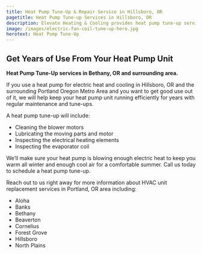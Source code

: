 ```yaml
---
title: Heat Pump Tune-Up & Repair Service in Hillsboro, OR
pagetitle: Heat Pump Tune-up Services in Hillsboro, OR
description: Elevate Heating & Cooling provides heat pump tune-up services in Hillsboro, OR and surrounding areas. Call us today to schedule.
image: /images/electric-fan-coil-tune-up-hero.jpg
herotext: Heat Pump Tune-Up
---
```


## Get Years of Use From Your Heat Pump Unit

**Heat Pump Tune-Up services in Bethany, OR and surrounding area.**

If you use a heat pump for electric heat and cooling in Hillsboro, OR and the surrounding Portland Oregon Metro Area and you want to get good use out of it, we will help keep your heat pump unit running efficiently for years with regular maintenance and tune-ups. 

A heat pump tune-up will include:

- Cleaning the blower motors
- Lubricating the moving parts and motor
- Inspecting the electrical heating elements
- Inspecting the evaporator coil

We’ll make sure your heat pump is blowing enough electric heat to keep you warm all winter and enough cool air for a comfortable summer. Call us today to schedule a heat pump tune-up.

Reach out to us right away for more information about HVAC unit replacement services in Portland, OR area including:

- Aloha
- Banks
- Bethany
- Beaverton
- Cornelius
- Forest Grove
- Hillsboro
- North Plains